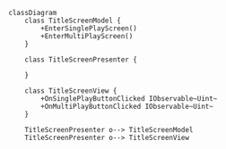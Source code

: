 ﻿```mermaid
classDiagram
    class TitleScreenModel {
        +EnterSinglePlayScreen()
        +EnterMultiPlayScreen()
    }

    class TitleScreenPresenter {

    }

    class TitleScreenView {
        +OnSinglePlayButtonClicked IObservable~Uint~
        +OnMultiPlayButtonClicked IObservable~Uint~
    }

    TitleScreenPresenter o--> TitleScreenModel
    TitleScreenPresenter o--> TitleScreenView
```